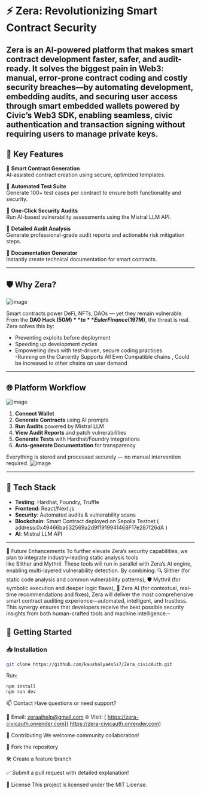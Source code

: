 # ⚡ Zera: Revolutionizing Smart Contract Security

Zera is an AI-powered platform that makes smart contract development faster, safer, and audit-ready. It solves the biggest pain in Web3: manual, error-prone contract coding and costly security breaches—by automating development, embedding audits, and securing user access through smart embedded wallets powered by Civic’s Web3 SDK, enabling seamless, civic authentication and transaction signing without requiring users to manage private keys.
---

## 🚀 Key Features

🔹 **Smart Contract Generation**  
AI-assisted contract creation using secure, optimized templates.

🔹 **Automated Test Suite**  
Generate 100+ test cases per contract to ensure both functionality and security.

🔹 **One-Click Security Audits**  
Run AI-based vulnerability assessments using the Mistral LLM API.

🔹 **Detailed Audit Analysis**  
Generate professional-grade audit reports and actionable risk mitigation steps.

🔹 **Documentation Generator**  
Instantly create technical documentation for smart contracts.

---

## 🛡 Why Zera?
![image](https://github.com/user-attachments/assets/4beb1d40-b14d-4ee6-bcf4-e8e0181efb4f)

Smart contracts power DeFi, NFTs, DAOs — yet they remain vulnerable. From the **DAO Hack ($50M)** to **Euler Finance ($197M)**, the threat is real. Zera solves this by:

- Preventing exploits before deployment  
- Speeding up development cycles  
- Empowering devs with test-driven, secure coding practices  
-Running on the Currently Supports All Evm Compatible chains , Could be increased to other chains on user demand
---

## 🌐 Platform Workflow
![image](https://github.com/user-attachments/assets/2a1abd28-e248-42cc-9539-123ba50f27c3)

1. **Connect Wallet**
2. **Generate Contracts** using AI prompts
3. **Run Audits** powered by Mistral LLM
4. **View Audit Reports** and patch vulnerabilities
5. **Generate Tests** with Hardhat/Foundry integrations
6. **Auto-generate Documentation** for transparency

Everything is stored and processed securely — no manual intervention required.
![image](https://github.com/user-attachments/assets/a12f86ed-ec53-43f5-ba29-64486a3439f0)

---

## 🧰 Tech Stack



- **Testing**: Hardhat, Foundry, Truffle
- **Frontend**: React/Next.js
- **Security**: Automated audits & vulnerability scans
- **Blockchain**: Smart Contract deployed on  Sepolia Testnet ( address:0x49466ba632569a2d9f1919941468F17e287f26dA )
- **AI**: Mistral LLM API

---
🚀 Future Enhancements
To further elevate Zera’s security capabilities, we plan to integrate industry-leading static analysis tools like Slither and Mythril. These tools will run in parallel with Zera’s AI engine, enabling multi-layered vulnerability detection. By combining:
🔍 Slither (for static code analysis and common vulnerability patterns),
🛡️ Mythril (for symbolic execution and deeper logic flaws),
🤖 Zera AI (for contextual, real-time recommendations and fixes),
Zera will deliver the most comprehensive smart contract auditing experience—automated, intelligent, and trustless. This synergy ensures that developers receive the best possible security insights from both human-crafted tools and machine intelligence.–


## 🔧 Getting Started

### 📥 Installation
```bash
git clone https://github.com/kaushalya4s5s7/Zera_civicAuth.git

```
Run:
```
npm install
npm run dev
```

📫 Contact
Have questions or need support?

📩 Email: zeraaihelp@gmail.com
🌐 Visit: [ https://zera-civicauth.onrender.com]( https://zera-civicauth.onrender.com)

📢 Contributing
We welcome community collaboration!

📁 Fork the repository

🛠 Create a feature branch

✅ Submit a pull request with detailed explanation!

📜 License
This project is licensed under the MIT License.
